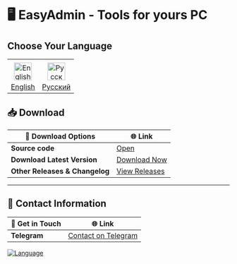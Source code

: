# 🖥️ **EasyAdmin** - Tools for yours PC
## Choose Your Language

<p align="center">
  <table>
    <tr>
      <td align="center">
        <a href="docs/README.en.md">
          <img src="https://upload.wikimedia.org/wikipedia/commons/a/a4/Flag_of_the_United_States.svg" alt="English" style="width: 40px; vertical-align: middle; margin: 5px;" />
          <br>English
        </a>
      </td>
      <td align="center">
        <a href="docs/README.ru.md">
          <img src="https://upload.wikimedia.org/wikipedia/commons/f/f3/Flag_of_Russia.svg" alt="Русский" style="width: 40px; vertical-align: middle; margin: 5px;" />
          <br>Русский
        </a>
      </td>
    </tr>
  </table>
</p>

## 📥 Download

| 📂 **Download Options**        | 🌐 **Link**                                                                                 |
|--------------------------------|----------------------------------------------------------------------------------------------|
| **Source code**                | [Open](src/easyadmin.c)               |
| **Download Latest Version**    | [Download Now](https://github.com/Farmerok/module-easyadmin/releases/latest)       |
| **Other Releases & Changelog** | [View Releases](https://github.com/Farmerok/module-easyadmin/releases)             |


---

## 📇 Contact Information

| 💬 **Get in Touch**            | 🌐 **Link**                                                                                 |
|--------------------------------|----------------------------------------------------------------------------------------------|
| **Telegram**                   | [Contact on Telegram](https://t.me/insiderkeeps)                                             |

[![Language](https://img.shields.io/badge/language-C-brightgreen.svg)](https://en.wikipedia.org/wiki/C_(programming_language))

